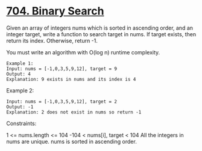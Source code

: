 # [704. Binary Search](https://leetcode.com/problems/binary-search/?envType=study-plan&id=algorithm-i)

Given an array of integers nums which is sorted in ascending order, and an integer target, write a function to search target in nums. If target exists, then return its index. Otherwise, return -1.

You must write an algorithm with O(log n) runtime complexity.

```
Example 1:
Input: nums = [-1,0,3,5,9,12], target = 9
Output: 4
Explanation: 9 exists in nums and its index is 4
```

Example 2:
```
Input: nums = [-1,0,3,5,9,12], target = 2
Output: -1
Explanation: 2 does not exist in nums so return -1
 ```

Constraints: 

1 <= nums.length <= 104 
-104 < nums[i], target < 104 
All the integers in nums are unique. 
nums is sorted in ascending order. 
